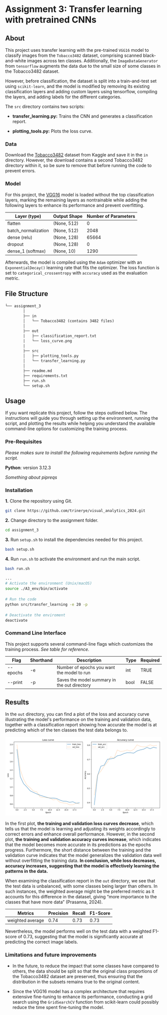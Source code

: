 # Assignment 3: Transfer learning with pretrained CNNs

## About

This project uses transfer learning with the pre-trained ``VGG16`` model to classify images from the ``Tobacco3482`` dataset, comprising scanned black-and-white images across ten classes. Additionally, the ``ImageDataGenerator`` from ``tensorflow`` augments the data due to the small size of some classes in the Tobacco3482 dataset.

However, before classification, the dataset is split into a train-and-test set using ``scikit-learn``, and the model is modified by removing its existing classification layers and adding custom layers using tensorflow, compiling the layers, and adding labels for the different categories. 

The ``src`` directory contains two scripts:

-  **transfer_learning.py:** Trains the CNN and generates a classification report.

- **plotting_tools.py:** Plots the loss curve.


### Data

Download the [Tobacco3482](https://www.kaggle.com/datasets/patrickaudriaz/tobacco3482jpg) dataset from Kaggle and save it in the ``in`` directory. However, the download contains a second Tobacco3482 directory within it, so be sure to remove that before running the code to prevent errors.

### Model

For this project, the [VGG16](https://keras.io/api/applications/vgg/) model is loaded without the top classification layers, marking the remaining layers as nontrainable while adding the following layers to enhance its performance and prevent overfitting.

|Layer (type)       |Output Shape|Number of Parameters|
|-------------------|------------|--------------------|
|flatten            |(None, 512) |0                   |
|batch_normalization|(None, 512) |2048                |
|dense (relu)       |(None, 128) |65664               |
|dropout            |(None, 128) |0                   |
|dense_1 (softmax)  |(None, 10)  |1290                |

Afterwards, the model is compiled using the ``Adam`` optimizer with an ``ExponentialDecay()`` learning rate that fits the optimizer. The loss function is set to ``categorical_crossentropy`` with ``accuracy`` used as the evaluation metric.

##  File Structure

```
└── assignment_3
        |
        ├── in
        │   └── Tobacco3482 (contains 3482 files)
        │      
        ├── out
        |   ├── classification_report.txt
        |   └── loss_curve.png
        |
        ├── src
        │   ├── plotting_tools.py
        │   └── transfer_learning.py
        │     
        ├── readme.md
        ├── requirements.txt
        ├── run.sh
        └── setup.sh
```
## Usage

If you want replicate this project, follow the steps outlined below. The instructions will guide you through setting up the environment, running the script, and plotting the results while helping you understand the available command-line options for customizing the training process. 

### Pre-Requisites

*Please makes sure to install the following requirements before running the script.*

**Python**: version 3.12.3

*Something about pipreqs*

### Installation

**1.** Clone the repository using Git.
```sh
git clone https://github.com/trinerye/visual_analytics_2024.git
```

**2.** Change directory to the assignment folder.
```sh
cd assignment_3
```

**3.** Run ``setup.sh`` to install the dependencies needed for this project. 
```sh
bash setup.sh
```
**4.** Run ``run.sh`` to activate the environment and run the main script. 
```sh
bash run.sh
```
```sh
...
# Activate the environment (Unix/macOS)
source ./A3_env/bin/activate

# Run the code
python src/transfer_learning -e 20 -p

# Deactivate the enviroment
deactivate
```

### Command Line Interface  

This project supports several command-line flags which customizes the training process. *See table for reference.*

|Flag      |Shorthand|Description                                 |Type|Required|
|----------|---------|--------------------------------------------|----|--------|
| --epochs | -e      |Number of epochs you want the model to run  |int |TRUE    |
| --print  | -p      |Saves the model summary in the out directory|bool|FALSE   |

## Results 

In the ``out`` directory, you can find a plot of the loss and accuracy curve illustrating the model's performance on the training and validation data, together with a classification report showing how accurate the model is at predicting which of the ten classes the test data belongs to. 

![plot](out/loss_curve.png)

In the first plot, **the training and validation loss curves decrease**, which tells us that the model is learning and adjusting its weights accordingly to correct errors and enhance overall performance. However, in the second plot, **the training and validation accuracy curves increase**, which indicates that the model becomes more accurate in its predictions as the epochs progress. Furthermore, the short distance between the training and the validation curve indicates that the model generalizes the validation data well without overfitting the training data. **In conclusion, while loss decreases, accuracy increases, suggesting that the model is effectively learning the patterns in the data.** 

When examining the classification report in the ``out`` directory, we see that the test data is unbalanced, with some classes being larger than others. In such instances, the weighted average might be the preferred metric as it accounts for this difference in the dataset, giving “more importance to the classes that have more data” (Prasanna, 2024).

|Metrics         |Precision   |Recall|F1-Score|
|----------------|------------|------|--------|
|weighted average|0.74        |0.73  |0.73    |

Nevertheless, the model performs well on the test data with a weighted F1-score of 0.73, suggesting that the model is significantly accurate at predicting the correct image labels.

### Limitations and future improvements 

- In the future, to reduce the impact that some classes have compared to others, the data should be split so that the original class proportions of the Tobacco3482 dataset are preserved, thus ensuring that the distribution in the subsets remains true to the original content.

- Since the VGG16 model has a complex architecture that requires extensive fine-tuning to enhance its performance, conducting a grid search using the ``GridSearchCV`` function from scikit-learn could possibly reduce the time spent fine-tuning the model.



